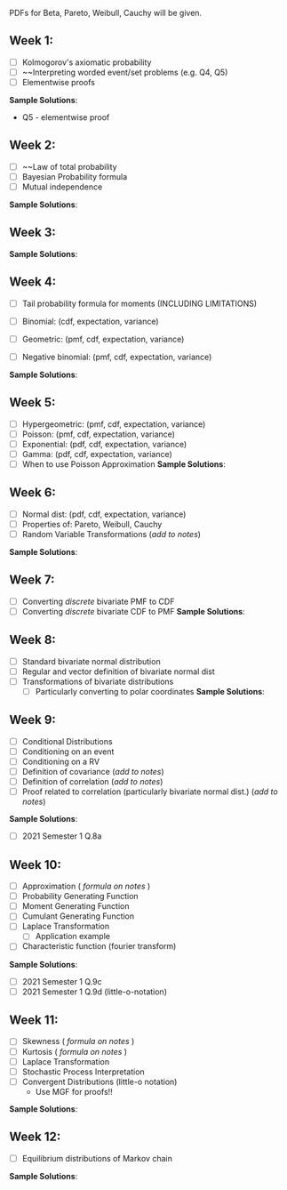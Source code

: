 
PDFs for Beta, Pareto, Weibull, Cauchy will be given.

## Week 1:
- [ ] Kolmogorov's axiomatic probability 
- [ ] ~~Interpreting worded event/set problems (e.g. Q4, Q5)
- [ ] Elementwise proofs

**Sample Solutions**:
- Q5 - elementwise proof

## Week 2:
- [ ] ~~Law of total probability 
- [ ] Bayesian Probability formula
- [ ] Mutual independence

**Sample Solutions**:
## Week 3:
**Sample Solutions**:
## Week 4:
- [ ] Tail probability formula for moments (INCLUDING LIMITATIONS)
- [ ] Binomial: (cdf, expectation, variance)
- [ ] Geometric: (pmf, cdf, expectation, variance)
- [ ] Negative binomial: (pmf, cdf, expectation, variance)


**Sample Solutions**:
## Week 5:
- [ ] Hypergeometric: (pmf, cdf, expectation, variance)
- [ ] Poisson: (pmf, cdf, expectation, variance)
- [ ] Exponential: (pdf, cdf, expectation, variance)
- [ ] Gamma: (pdf, cdf, expectation, variance)
- [ ] When to use Poisson Approximation
**Sample Solutions**:
## Week 6:
- [ ] Normal dist: (pdf, cdf, expectation, variance)
- [ ] Properties of: Pareto, Weibull, Cauchy
- [ ] Random Variable Transformations (*add to notes*)

**Sample Solutions**:
## Week 7:
- [ ] Converting *discrete* bivariate PMF to CDF
- [ ] Converting *discrete* bivariate CDF to PMF
**Sample Solutions**:

## Week 8:
- [ ] Standard bivariate normal distribution
- [ ] Regular and vector definition of bivariate normal dist
- [ ] Transformations of bivariate distributions  
	- [ ] Particularly converting to polar coordinates
**Sample Solutions**:
## Week 9:
- [ ] Conditional Distributions
- [ ] Conditioning on an event
- [ ] Conditioning on a RV
- [ ] Definition of covariance (*add to notes*)
- [ ] Definition of correlation (*add to notes*)
- [ ] Proof related to correlation (particularly bivariate normal dist.) (*add to notes*)

**Sample Solutions**:
- [ ] 2021 Semester 1 Q.8a
## Week 10:
- [ ] Approximation ( *formula on notes* )
- [ ] Probability Generating Function
- [ ] Moment Generating Function
- [ ] Cumulant Generating Function
- [ ] Laplace Transformation
	- [ ] Application example
- [ ] Characteristic function (fourier transform)

**Sample Solutions**:
- [ ] 2021 Semester 1 Q.9c
- [ ] 2021 Semester 1 Q.9d (little-o-notation)
## Week 11:
- [ ] Skewness ( *formula on notes* )
- [ ] Kurtosis ( *formula on notes* )
- [ ] Laplace Transformation
- [ ] Stochastic Process Interpretation
- [ ] Convergent Distributions (little-o notation)
	- Use MGF for proofs!!

**Sample Solutions**:
## Week 12:
- [ ] Equilibrium distributions of Markov chain


**Sample Solutions**: